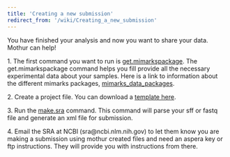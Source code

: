 ```yaml
---
title: 'Creating a new submission'
redirect_from: '/wiki/Creating_a_new_submission'
---
```

You have finished your analysis and now you want to share your data.
Mothur can help!

1\. The first command you want to run is
[get.mimarkspackage](get.mimarkspackage). The
get.mimarkspackage command helps you fill provide all the necessary
experimental data about your samples. Here is a link to information
about the different mimarks packages,
[mimarks_data_packages](MIMarks_Data_Packages).

2\. Create a project file. You can download a [ template
here](Project_File).

3\. Run the [make.sra](make.sra) command. This command will
parse your sff or fastq file and generate an xml file for submission.

4\. Email the SRA at NCBI (sra\@ncbi.nlm.nih.gov) to let them know you
are making a submission using mothur created files and need an aspera
key or ftp instructions. They will provide you with instructions from
there.
